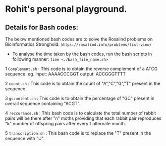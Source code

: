 # Rohit's personal playground.

## Details for Bash codes:

The below mentioned bash codes are to solve the Rosalind problems on Bioinformatics Stronghold.
`https://rosalind.info/problems/list-view/`

- To analyse the time taken by the bash codes, run the bash scripts in following manner:
`time <./bash_file_name.sh>`

1 `Complement.sh` :
This code is to obtain the reverse complement of a ATCG sequence.
eg. input: AAAACCCGGT 
    output: ACCGGGTTTT

2 `count.sh` :
This code is to obtain the count of "A","C","G","T" present in the sequence.

3 `gccontent.sh` :
This code is to obtain the percentage of "GC" present in overall sequence containing "ACGT".

4 `reccurance.sh` :
This bash code is to calculate the total number of rabbit pairs will be there after "n" moths providing that each rabbit pair reproduces "k" number of offspring pairs after every 1 alternate month.


5 `transcription.sh` :
This bash code is to replace the "T" present in the sequence with "U".
